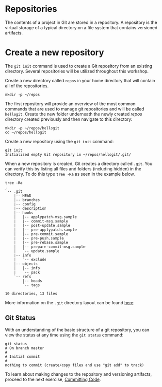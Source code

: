 Repositories
==============

The contents of a project in Git are stored in a repository. A repository is the virtual storage of a typical directory on a file system that contains versioned artifacts.

# Create a new repository

The `git init` command is used to create a Git repository from an existing directory. Several repositories will be utilized throughout this workshop. 

Create a new directory called `repos` in your home directory that will contain all of the repositories. 

```
mkdir -p ~/repos
```

The first repository will provide an overview of the most common commands that are used to manage git repositories and will be called `hellogit`. Create the new folder underneath the newly created _repos_ directory created previously and then navigate to this directory:

```
mkdir -p ~/repos/hellogit
cd ~/repos/hellogit
```

Create a new repository using the `git init` command:

```
git init
Initialized empty Git repository in ~/repos/hellogit/.git/
```

When a new repository is created, Git creates a directory called `.git`. You can verify this by listing all files and folders (including hidden) in the directory.  To do this type `tree -Ra` as seen in the example below.

```
tree -Ra
.
`-- .git
    |-- HEAD
    |-- branches
    |-- config
    |-- description
    |-- hooks
    |   |-- applypatch-msg.sample
    |   |-- commit-msg.sample
    |   |-- post-update.sample
    |   |-- pre-applypatch.sample
    |   |-- pre-commit.sample
    |   |-- pre-push.sample
    |   |-- pre-rebase.sample
    |   |-- prepare-commit-msg.sample
    |   `-- update.sample
    |-- info
    |   `-- exclude
    |-- objects
    |   |-- info
    |   `-- pack
    `-- refs
        |-- heads
        `-- tags

10 directories, 13 files
```

More information on the `.git` directory layout can be found [here](https://git-scm.com/docs/gitrepository-layout)

## Git Status

With an understanding of the basic structure of a git repository, you can view the status at any time using the `git status` command:

```
git status
# On branch master
#
# Initial commit
#
nothing to commit (create/copy files and use "git add" to track)
``` 

To learn about making changes to the repository and versioning artifacts, proceed to the next exercise, [Committing Code](../committing/README.md).
